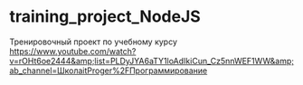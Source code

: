 # training_project_NodeJS
Тренировочный проект по учебному курсу https://www.youtube.com/watch?v=rOHt6oe2444&amp;list=PLDyJYA6aTY1loAdIkiCun_Cz5nnWEF1WW&amp;ab_channel=ШколаitProger%2FПрограммирование
